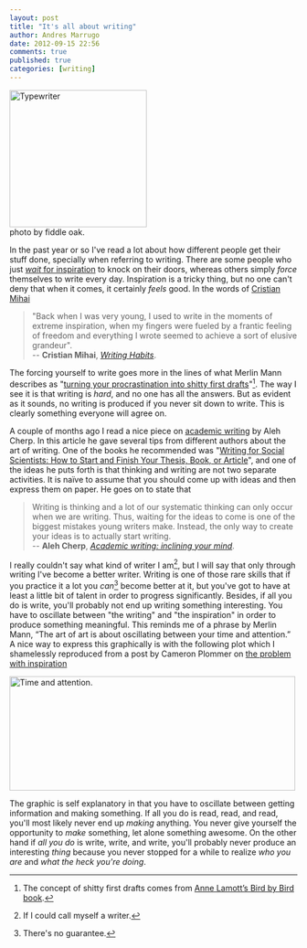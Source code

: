 ```yaml
---
layout: post
title: "It's all about writing"
author: Andres Marrugo
date: 2012-09-15 22:56
comments: true
published: true
categories: [writing]
---
```


<div class="air" style="width:240px"><a href="http://www.flickr.com/photos/copiancestral/7986686420/" title="Typewriter by copiancestral, on Flickr"><img src="http://farm9.staticflickr.com/8041/7986686420_96859c1d73_m.jpg" width="240" height="240" alt="Typewriter"></a><br>
photo by fiddle oak.</div>

In the past year or so I've read a lot about how different people get their stuff done, specially when referring to writing. There are some people who just [*wait* for inspiration][cristianmihai] to knock on their doors, whereas others simply *force* themselves to write every day. Inspiration is a tricky thing, but no one can't deny that when it comes, it certainly *feels* good. In the words of [Cristian Mihai][cristianmihai 2]

<!--more--> 

> "Back when I was very young, I used to write in the moments of extreme inspiration, when my fingers were fueled by a frantic feeling of freedom and everything I wrote seemed to achieve a sort of elusive grandeur".    
-- **Cristian Mihai**, [*Writing Habits*][cristianmihai].

The forcing yourself to write goes more in the lines of what Merlin Mann describes as "[turning your procrastination into shitty first drafts][43folders]"[^1]. The way I see it is that writing is *hard*, and no one has all the answers. But as evident as it sounds, no writing is produced if you never sit down to write. This is clearly something everyone will agree on. 

A couple of months ago I read  a nice piece on [academic writing][macademic] by Aleh Cherp.  In this article he gave several tips from different authors about the art of writing. One of the books he recommended was "[Writing for Social Scientists: How to Start and Finish Your Thesis, Book, or Article][amazon]", and one of the ideas he puts forth is that thinking and writing are not two separate activities. It is naïve to assume that you should come up with ideas and then express them on paper. He goes on to state that 

> Writing is thinking and a lot of our systematic thinking can only occur when we are writing. Thus, waiting for the ideas to come is one of the biggest mistakes young writers make. Instead, the only way to create your ideas is to actually start writing.     
-- **Aleh Cherp**, [*Academic writing: inclining your mind*][macademic].

I really couldn't say what kind of writer I am[^2], but I will say that only through writing I've become a better writer. Writing is one of those rare skills that if you practice it a lot you *can*[^3] become better at it, but you've got to have at least a little bit of talent in order to progress significantly. Besides, if all you do is write, you'll probably not end up writing something interesting.  You have to oscillate between "the writing" and "the inspiration" in order to produce something meaningful. This reminds me of a phrase by Merlin Mann, “The art of art is about oscillating between your time and attention.” A nice way to express this graphically is with the following plot which I shamelessly reproduced from a post by Cameron Plommer on [the problem with inspiration][cameronplommer]

<div class="aic" style="width:500px"><a href="http://www.flickr.com/photos/copiancestral/7986664555/" title="Time and attention. by copiancestral, on Flickr"><img src="http://farm9.staticflickr.com/8297/7986664555_6eef57a2da.jpg" width="500" height="200" alt="Time and attention."></a></div>

The graphic is self explanatory in that you have to oscillate between getting information and making something. If all you do is read, read, and read, you'll most likely never end up *making* anything. You never give yourself the opportunity to *make* something, let alone something awesome. On the other hand if *all you do* is write, write, and write, you'll probably never produce an interesting *thing* because you never stopped for a while to realize *who you are* and  *what the heck you're doing*.  

[^1]: The concept of shitty first drafts comes from [Anne Lamott’s Bird by Bird book](http://www.goodreads.com/book/show/12543.Bird_by_Bird).

[^2]: If I could call myself a writer.

[^3]: There's no guarantee. 

[43folders]: http://www.43folders.com/2006/05/17/procrastination-draft
[amazon]: http://www.amazon.com/Writing-Social-Scientists-Chicago-Publishing/dp/0226041085
[cameronplommer]: http://cameronplommer.com/balancing-inspiration-with-doing-work/       
[cristianmihai]: http://cristianmihai.net/2012/07/16/writing-habits/
[cristianmihai 2]: http://cristianmihai.net/
[macademic]: http://blog.macademic.org/2011/05/07/academic-writing-beyond-the-software/
